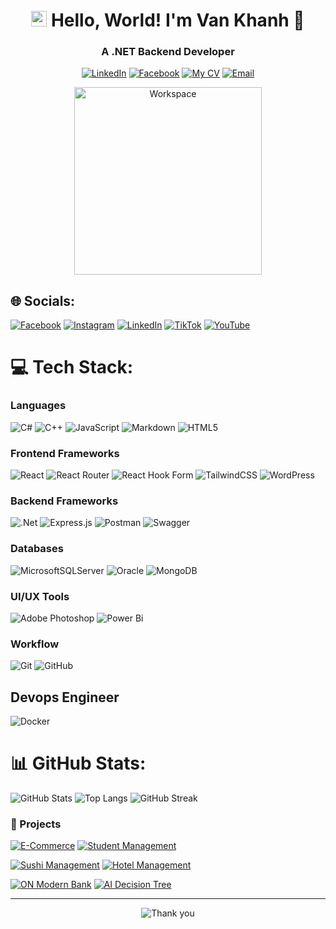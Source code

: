 <h1 align="center">
  <img width="25px" alt="Hello" src="https://camo.githubusercontent.com/2ec030bc751ce444be25f6ed5aa026d2a0950d5cc62603faa27f4ec72f1e7ac3/68747470733a2f2f782e747739332e66756e2f696d616765732f68692e676966">
  Hello, World! I'm Van Khanh 🙆
</h1>

<h3 align="center">
  A .NET Backend Developer
</h3>

<div align="center">

[![LinkedIn](https://img.shields.io/badge/VanKhanh-white?style=for-the-badge&logo=Linkedin&logoColor=0A66C2)](https://linkedin.com/in/www.linkedin.com/in/original-nvk)
[![Facebook](https://img.shields.io/badge/VanKhanh.47-white?style=for-the-badge&logo=facebook&logoColor=0866FF)](https://facebook.com/https://www.facebook.com/vankhanh.47.2004)
[![My CV](https://img.shields.io/badge/My_CV-white?style=for-the-badge&logo=readdotcv&logoColor=EC1C24)](https://drive.google.com/file/d/1aQeLKHl5UrW0iNzQfro_SPQ8XJOH5nxb/view?usp=drive_link)
[![Email](https://img.shields.io/badge/nvk.work@outlook.com.vn-white?style=for-the-badge&logo=gmail&logoColor=EA4335)](mailto:nvk.work@outlook.com.vn)

  <img width="300px" src="https://cdn.dribbble.com/users/1162077/screenshots/3848914/programmer.gif" alt="Workspace">
</div>

## 🌐 Socials:

[![Facebook](https://img.shields.io/badge/Facebook-%231877F2.svg?logo=Facebook&logoColor=white)](https://facebook.com/https://www.facebook.com/vankhanh.47.2004) [![Instagram](https://img.shields.io/badge/Instagram-%23E4405F.svg?logo=Instagram&logoColor=white)](https://instagram.com/https://www.instagram.com/nvk_hanh04/) [![LinkedIn](https://img.shields.io/badge/LinkedIn-%230077B5.svg?logo=linkedin&logoColor=white)](https://linkedin.com/in/www.linkedin.com/in/original-nvk) [![TikTok](https://img.shields.io/badge/TikTok-%23000000.svg?logo=TikTok&logoColor=white)](https://tiktok.com/@https://www.tiktok.com/@original.nvk) [![YouTube](https://img.shields.io/badge/YouTube-%23FF0000.svg?logo=YouTube&logoColor=white)](https://youtube.com/@https://www.youtube.com/@originalnvk)

# 💻 Tech Stack:

### Languages

![C#](https://img.shields.io/badge/c%23-%23239120.svg?style=for-the-badge&logo=csharp&logoColor=white) ![C++](https://img.shields.io/badge/c++-%2300599C.svg?style=for-the-badge&logo=c%2B%2B&logoColor=white) ![JavaScript](https://img.shields.io/badge/javascript-%23323330.svg?style=for-the-badge&logo=javascript&logoColor=%23F7DF1E) ![Markdown](https://img.shields.io/badge/markdown-%23000000.svg?style=for-the-badge&logo=markdown&logoColor=white) ![HTML5](https://img.shields.io/badge/html5-%23E34F26.svg?style=for-the-badge&logo=html5&logoColor=white)

### Frontend Frameworks

![React](https://img.shields.io/badge/react-%2320232a.svg?style=for-the-badge&logo=react&logoColor=%2361DAFB) ![React Router](https://img.shields.io/badge/React_Router-CA4245?style=for-the-badge&logo=react-router&logoColor=white) ![React Hook Form](https://img.shields.io/badge/React%20Hook%20Form-%23EC5990.svg?style=for-the-badge&logo=reacthookform&logoColor=white) ![TailwindCSS](https://img.shields.io/badge/tailwindcss-%2338B2AC.svg?style=for-the-badge&logo=tailwind-css&logoColor=white) ![WordPress](https://img.shields.io/badge/WordPress-%23117AC9.svg?style=for-the-badge&logo=WordPress&logoColor=white)

### Backend Frameworks

![.Net](https://img.shields.io/badge/.NET-5C2D91?style=for-the-badge&logo=.net&logoColor=white) ![Express.js](https://img.shields.io/badge/express.js-%23404d59.svg?style=for-the-badge&logo=express&logoColor=%2361DAFB) ![Postman](https://img.shields.io/badge/Postman-FF6C37?style=for-the-badge&logo=postman&logoColor=white) ![Swagger](https://img.shields.io/badge/-Swagger-%23Clojure?style=for-the-badge&logo=swagger&logoColor=white)

### Databases

![MicrosoftSQLServer](https://img.shields.io/badge/Microsoft%20SQL%20Server-CC2927?style=for-the-badge&logo=microsoft%20sql%20server&logoColor=white) ![Oracle](https://img.shields.io/badge/Oracle-F80000?style=for-the-badge&logo=oracle&logoColor=white) ![MongoDB](https://img.shields.io/badge/MongoDB-%234ea94b.svg?style=for-the-badge&logo=mongodb&logoColor=white)

### UI/UX Tools

![Adobe Photoshop](https://img.shields.io/badge/adobe%20photoshop-%2331A8FF.svg?style=for-the-badge&logo=adobe%20photoshop&logoColor=white) ![Power Bi](https://img.shields.io/badge/power_bi-F2C811?style=for-the-badge&logo=powerbi&logoColor=black)

### Workflow

![Git](https://img.shields.io/badge/git-%23F05033.svg?style=for-the-badge&logo=git&logoColor=white) ![GitHub](https://img.shields.io/badge/github-%23121011.svg?style=for-the-badge&logo=github&logoColor=white)

## Devops Engineer

![Docker](https://img.shields.io/badge/docker-%230db7ed.svg?style=for-the-badge&logo=docker&logoColor=white)

# 📊 GitHub Stats:

![GitHub Stats](https://github-readme-stats.vercel.app/api?username=originalnvk&hide=stars,contribs&show=prs_merged_percentage&show_icons=true&theme=holi&border_color=71a9e&rank_icon=github&line_height=24)
![Top Langs](https://github-readme-stats.vercel.app/api/top-langs/?username=originalnvk&&langs_count=6&layout=compact&theme=holi&border_color=71a9e&card_width=330px)
![GitHub Streak](https://streak-stats.demolab.com?user=originalnvk&theme=rising-sun&date_format=j%2Fn%5B%2FY%5D&border=e78e42&currStreakNum=e78e42&sideNums=e78e42&dates=fef7ee)

### 🚀 Projects

[![E-Commerce](https://github-readme-stats.vercel.app/api/pin/?username=originalnvk&repo=ECommerce-HKShop&theme=gotham&border_color=54a68b)](https://github.com/OriginalNVK/ECommerce-HKShop)
[![Student Management](https://github-readme-stats.vercel.app/api/pin/?username=originalnvk&repo=School-Management&theme=gotham&border_color=54a68b)](https://github.com/OriginalNVK/School-Management)

[![Sushi Management](https://github-readme-stats.vercel.app/api/pin/?username=originalnvk&repo=Sushi-Store-Management&theme=gotham&border_color=54a68b)](https://github.com/OriginalNVK/Sushi-Store-Management)
[![Hotel Management](https://github-readme-stats.vercel.app/api/pin/?username=originalnvk&repo=hotel-management&theme=gotham&border_color=54a68b)](https://github.com/originalnvk/Hotel-Management)

[![ON Modern Bank](https://github-readme-stats.vercel.app/api/pin/?username=originalnvk&repo=Modern-Bank&theme=gotham&border_color=54a68b)](https://github.com/OriginalNVK/Modern-Bank)
[![AI Decision Tree](https://github-readme-stats.vercel.app/api/pin/?username=originalnvk&repo=AI-Decision-Tree&theme=gotham&border_color=54a68b)](https://github.com/originalnvk/AI-Decision-Tree)

---

<div align="center">

![Thank you](https://readme-typing-svg.demolab.com?font=Fira+Code&weight=500&duration=4000&pause=1000&color=45A1FF&center=true&width=550&lines=%F0%9F%92%99+Thank+you+for+visiting+my+GitHub+profile+%F0%9F%92%99)

</div>
